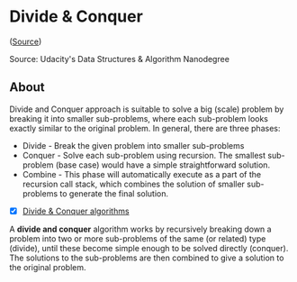 # Divide & Conquer

([Source](udacity.com))

Source: Udacity's Data Structures & Algorithm Nanodegree

## About

Divide and Conquer approach is suitable to solve a big (scale) problem by breaking it into smaller sub-problems, where each sub-problem looks exactly similar to the original problem. In general, there are three phases:

- Divide - Break the given problem into smaller sub-problems
- Conquer - Solve each sub-problem using recursion. The smallest sub-problem (base case) would have a simple straightforward solution.
- Combine - This phase will automatically execute as a part of the recursion call stack, which combines the solution of smaller sub-problems to generate the final solution.

- [x] [Divide & Conquer algorithms](https://www.techiedelight.com/Category/divide-conquer/)

A **divide and conquer** algorithm works by recursively breaking down a problem into two or more sub-problems of the same (or related) type (divide), until these become simple enough to be solved directly (conquer). The solutions to the sub-problems are then combined to give a solution to the original problem.
